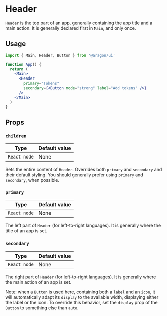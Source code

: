 # Header

`Header` is the top part of an app, generally containing the app title and a main action. It is generally declared first in `Main`, and only once.

## Usage

```jsx
import { Main, Header, Button } from '@aragon/ui'

function App() {
  return (
    <Main>
      <Header
        primary="Tokens"
        secondary={<Button mode="strong" label="Add tokens" />}
      />
    </Main>
  )
}
```

## Props

### `children`

| Type         | Default value |
| ------------ | ------------- |
| `React node` | None          |

Sets the entire content of `Header`. Overrides both `primary` and `secondary` and their default styling. You should generally prefer using `primary` and `secondary`, when possible.

### `primary`

| Type         | Default value |
| ------------ | ------------- |
| `React node` | None          |

The left part of `Header` (for left-to-right languages). It is generally where the title of an app is set.

### `secondary`

| Type         | Default value |
| ------------ | ------------- |
| `React node` | None          |

The right part of `Header` (for left-to-right languages). It is generally where the main action of an app is set.

Note: when a `Button` is used here, containing both a `label` and an `icon`, it will automatically adapt its `display` to the available width, displaying either the label or the icon. To override this behavior, set the `display` prop of the `Button` to something else than `auto`.
